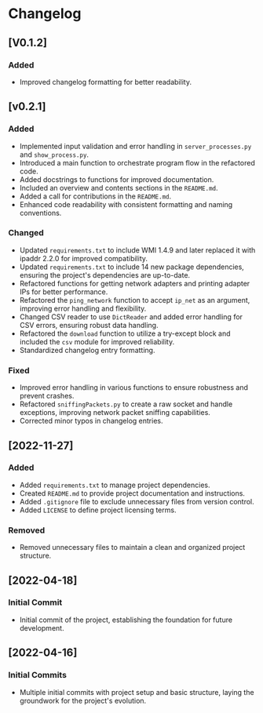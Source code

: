# Changelog

## [V0.1.2]
### Added
- Improved changelog formatting for better readability.

## [v0.2.1]
### Added
- Implemented input validation and error handling in `server_processes.py` and `show_process.py`.
- Introduced a main function to orchestrate program flow in the refactored code.
- Added docstrings to functions for improved documentation.
- Included an overview and contents sections in the `README.md`.
- Added a call for contributions in the `README.md`.
- Enhanced code readability with consistent formatting and naming conventions.

### Changed
- Updated `requirements.txt` to include WMI 1.4.9 and later replaced it with ipaddr 2.2.0 for improved compatibility.
- Updated `requirements.txt` to include 14 new package dependencies, ensuring the project's dependencies are up-to-date.
- Refactored functions for getting network adapters and printing adapter IPs for better performance.
- Refactored the `ping_network` function to accept `ip_net` as an argument, improving error handling and flexibility.
- Changed CSV reader to use `DictReader` and added error handling for CSV errors, ensuring robust data handling.
- Refactored the `download` function to utilize a try-except block and included the `csv` module for improved reliability.
- Standardized changelog entry formatting.

### Fixed
- Improved error handling in various functions to ensure robustness and prevent crashes.
- Refactored `sniffingPackets.py` to create a raw socket and handle exceptions, improving network packet sniffing capabilities.
- Corrected minor typos in changelog entries.

## [2022-11-27]
### Added
- Added `requirements.txt` to manage project dependencies.
- Created `README.md` to provide project documentation and instructions.
- Added `.gitignore` file to exclude unnecessary files from version control.
- Added `LICENSE` to define project licensing terms.

### Removed
- Removed unnecessary files to maintain a clean and organized project structure.

## [2022-04-18]
### Initial Commit
- Initial commit of the project, establishing the foundation for future development.

## [2022-04-16]
### Initial Commits
- Multiple initial commits with project setup and basic structure, laying the groundwork for the project's evolution.
